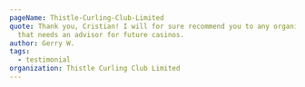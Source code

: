 ```yaml
---
pageName: Thistle-Curling-Club-Limited
quote: Thank you, Cristian! I will for sure recommend you to any organization
  that needs an advisor for future casinos.
author: Gerry W.
tags:
  - testimonial
organization: Thistle Curling Club Limited
---
```

